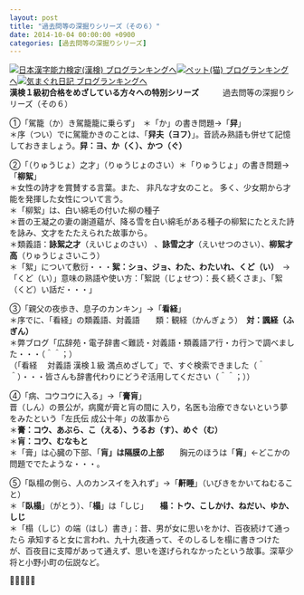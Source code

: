 ```yaml
---
layout: post
title: "過去問等の深掘りシリーズ（その６）"
date: 2014-10-04 00:00:00 +0900
categories: [過去問等の深掘りシリーズ]
---
```


[![](/syuusyuu9701/assets/images/過去問等の深掘りシリーズ（その６）-br_c_3028_1.gif)](http://blog.with2.net/link.php?1659096:3028 "日本漢字能力検定(漢検) ブログランキングへ")[日本漢字能力検定(漢検) ブログランキングへ](http://blog.with2.net/link.php?1659096:3028)[![](/syuusyuu9701/assets/images/過去問等の深掘りシリーズ（その６）-br_c_1348_1.gif)](http://blog.with2.net/link.php?1659096:1348 "ペット(猫) ブログランキングへ")[ペット(猫) ブログランキングへ](http://blog.with2.net/link.php?1659096:1348)[![](/syuusyuu9701/assets/images/過去問等の深掘りシリーズ（その６）-br_c_9257_1.gif)](http://blog.with2.net/link.php?1659096:9257 "気まぐれ日記 ブログランキングへ")[気まぐれ日記 ブログランキングへ](http://blog.with2.net/link.php?1659096:9257)  
**漢検１級初合格をめざしている方々への特別シリーズ**　　　過去問等の深掘りシリーズ（その６）  
  
①「駕籠（か）き駕籠籠に乗らず」　＊「か」の書き問題→「**舁**」  
＊序（つい）でに駕籠かきのことは、「**舁夫（ヨフ）**」。音読み熟語も併せて記憶しておきましょう。**舁：ヨ、か（く）、かつ（ぐ）**  
  
②「（りゅうじょ）之才」（りゅうじょのさい）＊「りゅうじょ」の書き問題→「**柳絮**」  
＊女性の詩才を賞賛する言葉。また、 非凡な才女のこと。 多く、少女期から才能を発揮した女性について言う。   
＊「柳絮」は、白い綿毛の付いた柳の種子　  
＊晋の王凝之の妻の謝道蘊が、降る雪を白い綿毛がある種子の柳絮にたとえた詩を詠み、文才をたたえられた故事から。   
＊類義語：**詠絮之才**（えいじょのさい） 、**詠雪之才**（えいせつのさい）、**柳絮才高**（りゅうじょさいこう）   
＊「絮」について敷衍・・・**絮：ショ、ジョ、わた、わたいれ、くど（い）**　→「くど（い）」意味の熟語や使い方：「絮説（じょせつ）：長く続くさま」、「絮（くど）い話だ・・・」  
  
③「親父の夜歩き、息子のカンキン」→「**看経**」  
＊序でに、「看経」の類義語、対義語　　類：観経（かんぎょう）　**対：諷経（ふぎん）**  
＊弊ブログ「広辞苑・電子辞書＜難読・対義語・類義語ア行・カ行＞で調べました・・・（＾＾；）  
（「看経　 対義語 漢検１級 満点めざして」で、すぐ検索できました（＾＾）・・・皆さんも辞書代わりにどうぞ活用してください（＾＾；））  
  
④「病、コウコウに入る」→「**膏肓**」  
晋（しん）の景公が，病魔が膏と肓の間に 入り，名医も治療できないという夢をみたという「左氏伝 成公十年」の故事から  
＊**膏：コウ、あぶら、こ（える）、うるお（す）、めぐ（む）**  
＊**肓：コウ、むなもと**  
＊「膏」は心臓の下部、「**肓」は隔膜の上部**　　胸元のほうは「**肓**」←どこかの問題ででたような・・・。  
  
⑤「臥榻の側ら、人のカンスイを入れず」→「**鼾睡**」（いびきをかいてねむること）  
＊「**臥榻**」（がとう）、「**榻**」は「しじ」　　**榻：トウ、こしかけ、ねだい、ゆか、しじ**  
＊「榻（しじ）の端（はし）書き」：昔、男が女に思いをかけ、百夜続けて通ったら 承知すると女に言われ、九十九夜通って、そのしるしを榻に書きつけたが、百夜目に支障があって通えず、思いを遂げられなかったという故事。深草少将と小野小町の伝説など。  
  
👋👋👋👋👋  